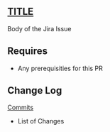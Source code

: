 ## [TITLE](LINK)
Body of the Jira Issue

## Requires
- Any prerequisities for this PR

## Change Log
[Commits](link)
- List of Changes
